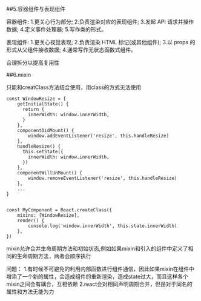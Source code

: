 ##5.容器组件与表现组件

容器组件:
1.更关心行为部分;
2.负责渲染对应的表现组件; 
3.发起 API 请求并操作数据; 
4.定义事件处理器;
5.写作类的形式。

表现组件:
1.更关心视觉表现;
2.负责渲染 HTML 标记(或其他组件); 
3.以 props 的形式从父组件接收数据;
4.通常写作无状态函数式组件。

合理拆分以提高复用性

##6.mixin

只能和creatClass方法结合使用，用class的方式无法使用

	const WindowResize = {
		getInitialState() {
	      return {
	        innerWidth: window.innerWidth,
	      }
		},
		componentDidMount() {
			window.addEventListener('resize', this.handleResize)
		},
		handleResize() {
	      this.setState({
	        innerWidth: window.innerWidth,
	      })
		},
		componentWillUnMount() {
			window.removeEventListener('resize', this.handleResize)
		},
		...
	}


	const MyComponent = React.createClass({
		mixins: [WindowResize],
		render() {
			console.log('window.innerWidth', this.state.innerWidth)
		},
	})
	
mixin允许合并生命周期方法和初始状态,例如如果mixin和引入的组件中定义了相同的生命周期方法，两者会顺序执行

问题：
1.有时候不可避免的利用内部函数进行组件通信，因此如果mixin在组件中增添了一个新的属性，会造成组件的重新渲染，造成state过大，而且这样各个mixin之间会有耦合，互相依赖
2.react会对相同声明周期合并，但是对于同名的属性和方法无能为力